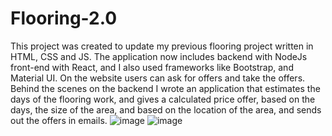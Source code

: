 # Flooring-2.0
This project was created to update my previous flooring project written in HTML, CSS and JS. The application now includes backend with NodeJs front-end with React, and I also used frameworks like Bootstrap, and Material UI. On the website users can ask for offers and take the offers. Behind the scenes on the backend I wrote an application that estimates the days of the flooring work, and gives a calculated price offer, based on the days, the size of the area, and based on the location of the area, and sends out the offers in emails.
![image](https://github.com/brownieeedev/Flooring-2.0/assets/130675477/ae283f47-34a5-45fa-b97d-67730efbc130)
![image](https://github.com/brownieeedev/Flooring-2.0/assets/130675477/6ca7a51c-f875-402c-9a2d-090e72e46e68)
